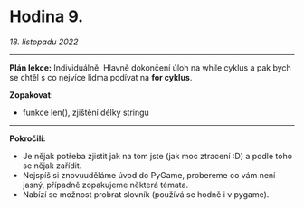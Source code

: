 # Hodina 9.
_18. listopadu 2022_

-------

**Plán lekce:**
Individuálně. 
Hlavně dokončení úloh na while cyklus a pak bych se chtěl s co nejvíce lidma podívat na **for cyklus**.


**Zopakovat**:
- funkce len(), zjištění délky stringu
------

**Pokročilí:** 
- Je nějak potřeba zjistit jak na tom jste (jak moc ztracení :D) a podle toho se nějak zařídit. 
- Nejspíš si znovuuděláme úvod do PyGame, probereme co vám není jasný, případně zopakujeme některá témata.
- Nabízí se možnost probrat slovník (používá se hodně i v pygame).